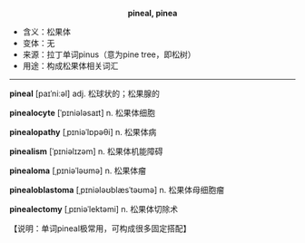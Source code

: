 
**<center>pineal, pinea</center>**

- <span class="definition">含义：松果体</span>
- <span class="definition">变体：无</span>
- <span class="definition">来源：拉丁单词pinus（意为pine tree，即松树）</span>
- <span class="definition">用途：构成松果体相关词汇</span>

---

<span class="vocabulary">**pineal**</span> [paɪˈniːəl] adj. 松球状的；松果腺的

<span class="vocabulary">**pinealocyte**</span> [ˈpɪniələsaɪt] n. 松果体细胞

<span class="vocabulary">**pinealopathy**</span> [ˌpɪniəˈlɒpəθi] n. 松果体病

<span class="vocabulary">**pinealism**</span> [ˈpɪniəlɪzəm] n. 松果体机能障碍

<span class="vocabulary">**pinealoma**</span> [ˌpɪniəˈləʊmə] n. 松果体瘤

<span class="vocabulary">**pinealoblastoma**</span> [ˌpɪniələʊblæsˈtəʊmə] n. 松果体母细胞瘤

<span class="vocabulary">**pinealectomy**</span> [ˌpɪniəˈlektəmi] n. 松果体切除术

【说明：单词pineal极常用，可构成很多固定搭配】
